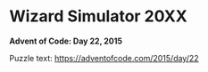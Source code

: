# Wizard Simulator 20XX

**Advent of Code: Day 22, 2015**

Puzzle text: <https://adventofcode.com/2015/day/22>
